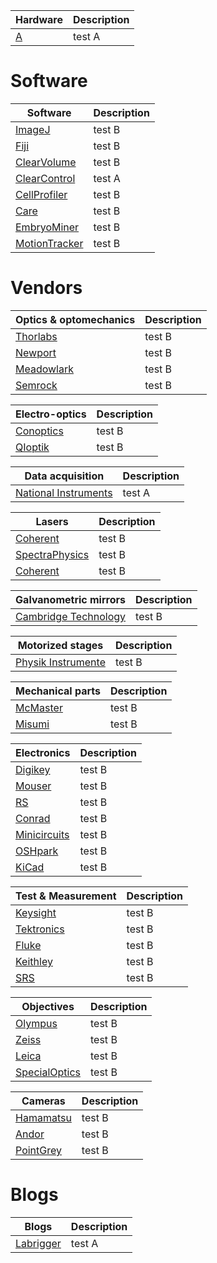 Hardware| Description
---- | ----
[A](https://www.google.com) 			| test A

# Software

Software| Description
---- | ----
[ImageJ](https://www.apple.com)				| test B
[Fiji](https://www.apple.com)				| test B
[ClearVolume](https://www.apple.com)				| test B
[ClearControl](https://www.google.com) 			| test A
[CellProfiler](https://www.apple.com)				| test B
[Care](https://www.apple.com)				| test B
[EmbryoMiner](https://www.apple.com)				| test B
[MotionTracker](https://www.apple.com)				| test B

# Vendors

Optics & optomechanics| Description
---- | ----
[Thorlabs](https://www.apple.com)				| test B
[Newport](https://www.apple.com)				| test B
[Meadowlark](https://www.meadowlark.com/)				| test B
[Semrock](https://www.apple.com)				| test B

Electro-optics| Description
---- | ----
[Conoptics](https://www.apple.com)				| test B
[QIoptik](https://www.apple.com)				| test B

Data acquisition| Description
---- | ----
[National Instruments](https://www.google.com) 			| test A

Lasers| Description
---- | ----
[Coherent](https://www.apple.com)				| test B
[SpectraPhysics](https://www.apple.com)				| test B
[Coherent](https://www.apple.com)				| test B

Galvanometric mirrors| Description
---- | ----
[Cambridge Technology](https://www.apple.com)				| test B

Motorized stages| Description
---- | ----
[Physik Instrumente](https://www.apple.com)				| test B

Mechanical parts| Description
---- | ----
[McMaster](https://www.apple.com)				| test B
[Misumi](https://www.apple.com)				| test B

Electronics| Description
---- | ----
[Digikey](https://www.apple.com)				| test B
[Mouser](https://www.apple.com)				| test B
[RS](https://www.apple.com)				| test B
[Conrad](https://www.apple.com)				| test B
[Minicircuits](https://www.apple.com)				| test B
[OSHpark](https://www.apple.com)				| test B
[KiCad](https://www.apple.com)				| test B

Test & Measurement| Description
---- | ----
[Keysight](https://www.apple.com)				| test B
[Tektronics](https://www.apple.com)				| test B
[Fluke](https://www.apple.com)				| test B
[Keithley](https://www.apple.com)				| test B
[SRS](https://www.apple.com)				| test B

Objectives| Description
---- | ----
[Olympus](https://www.apple.com)				| test B
[Zeiss](https://www.apple.com)				| test B
[Leica](https://www.apple.com)				| test B
[SpecialOptics](https://www.apple.com)				| test B

Cameras| Description
---- | ----
[Hamamatsu](https://www.apple.com)				| test B
[Andor](https://www.apple.com)				| test B
[PointGrey](https://www.apple.com)				| test B



# Blogs

Blogs| Description
---- | ----
[Labrigger](http://labrigger.com/blog/) 			| test A

